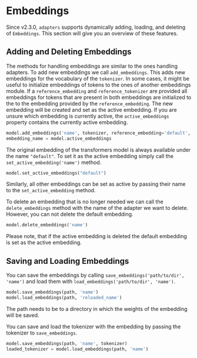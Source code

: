 # Embeddings

Since v2.3.0, `adapters` supports dynamically adding, loading, and deleting of `Embeddings`. This section
will give you an overview of these features. 

## Adding and Deleting Embeddings
The methods for handling embeddings are similar to the ones handling adapters. To add new embeddings we call
`add_embeddings`. This adds new embeddings for the vocabulary of the `tokenizer`. 
In some cases, it might be useful to initialize embeddings of tokens to the ones of another embeddings module. If a 
`reference_embedding` and `reference_tokenizer` are provided all embeddings for tokens that are present in both embeddings are initialized to the 
to the embedding provided by the `reference_embedding`.  The new embedding will be created and set as the active embedding. If you are unsure which embedding
is currently active, the `active_embeddings` property contains the currently active embedding.

```python
model.add_embeddings('name', tokenizer, reference_embedding='default', reference_tokenizer=reference_tokenizer)
embedding_name = model.active_embeddings
```

The original embedding of the transformers model is always available under the name `"default"`. To set it as the active
embedding simply call the `set_active_embedding('name')` method.
```python
model.set_active_embeddings("default")
```
Similarly, all other embeddings can be set as active by passing their name to the `set_active_embedding` method.

To delete an embedding that is no longer needed we can call the `delete_embeddings` method with the name of the adapter
we want to delete. However, you can not delete the default embedding.
```python
model.delete_embeddings('name')
```
Please note, that if the active embedding is deleted the default embedding is set as the active embedding.

## Saving and Loading Embeddings
You can save the embeddings by calling `save_embeddings('path/to/dir', 'name')` and load them with `load_embeddings('path/to/dir', 'name')`.

```python
model.save_embeddings(path, 'name')
model.load_embeddings(path, 'reloaded_name')
```

The path needs to be to a directory in which the weights of the embedding will be saved. 

You can save and load the tokenizer
with the embedding by passing the tokenizer to `save_embeddings`.
```python
model.save_embeddings(path, 'name', tokenizer)
loaded_tokenizer = model.load_embeddings(path, 'name')
```
